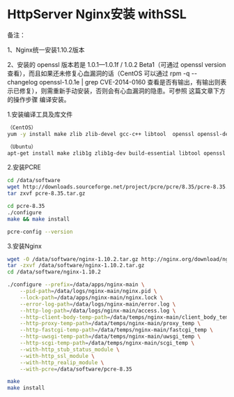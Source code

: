 # HttpServer Nginx安装 withSSL

备注：

1、Nginx统一安装1.10.2版本

2、安装的 openssl 版本若是 1.0.1—1.0.1f / 1.0.2 Beta1（可通过 openssl version 查看），而且如果还未修复心血漏洞的话（CentOS 可以通过 rpm -q --changelog openssl-1.0.1e | grep CVE-2014-0160 查看是否有输出，有输出则表示已修复），则需重新手动安装，否则会有心血漏洞的隐患。可参照 这篇文章下方的操作步骤 编译安装。

1.安装编译工具及库文件
``` bash
（CentOS）
yum -y install make zlib zlib-devel gcc-c++ libtool  openssl openssl-devel

（Ubuntu）
apt-get install make zlib1g zlib1g-dev build-essential libtool openssl libssl-dev

```

2.安装PCRE
``` bash
cd /data/software
wget http://downloads.sourceforge.net/project/pcre/pcre/8.35/pcre-8.35.tar.gz
tar zxvf pcre-8.35.tar.gz

cd pcre-8.35
./configure
make && make install

pcre-config --version
```

3.安装Nginx
``` bash
wget -O /data/software/nginx-1.10.2.tar.gz http://nginx.org/download/nginx-1.10.2.tar.gz
tar -zxvf /data/software/nginx-1.10.2.tar.gz
cd /data/software/nginx-1.10.2

./configure --prefix=/data/apps/nginx-main \
    --pid-path=/data/logs/nginx-main/nginx.pid \
    --lock-path=/data/apps/nginx-main/nginx.lock \
    --error-log-path=/data/logs/nginx-main/error.log \
    --http-log-path=/data/logs/nginx-main/access.log \
    --http-client-body-temp-path=/data/temps/nginx-main/client_body_temp \
    --http-proxy-temp-path=/data/temps/nginx-main/proxy_temp \
    --http-fastcgi-temp-path=/data/temps/nginx-main/fastcgi_temp \
    --http-uwsgi-temp-path=/data/temps/nginx-main/uwsgi_temp \
    --http-scgi-temp-path=/data/temps/nginx-main/scgi_temp \
    --with-http_stub_status_module \
    --with-http_ssl_module \
    --with-http_realip_module \
    --with-pcre=/data/software/pcre-8.35

make
make install
```
